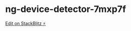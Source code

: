 # ng-device-detector-7mxp7f

[Edit on StackBlitz ⚡️](https://stackblitz.com/edit/ng-device-detector-7mxp7f)